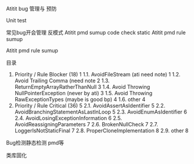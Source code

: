 Atitit bug 管理与 预防

Unit test

常见bug开会管理 反模式
Atitit pmd sumup code check static
Atitit pmd rule sumup

Atitit pmd rule sumup

目录
1. Priority / Rule Blocker (18)	1
1.1. AvoidFileStream (ati need note)	1
1.2. Avoid Trailing Comma (need note	2
1.3. ReturnEmptyArrayRatherThanNull	3
1.4. Avoid Throwing NullPointerException (never by ati)	3
1.5. Avoid Throwing RawExceptionTypes (maybe is good bp)	4
1.6. other	4
2. Priority / Rule Critical (36)	5
2.1. AvoidAssertAsIdentifier	5
2.2. AvoidBranchingStatementAsLastInLoop	5
2.3. AvoidEnumAsIdentifier	6
2.4. AvoidLosingExceptionInformation	6
2.5. AvoidReassigningParameters	7
2.6. BrokenNullCheck	7
2.7. LoggerIsNotStaticFinal	7
2.8. ProperCloneImplementation	8
2.9. other	8


Bug检测静态检测 pmd等

类库固化


